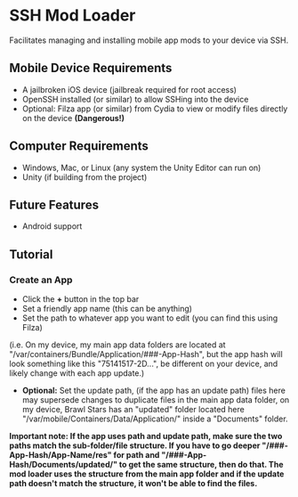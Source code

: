 # SSH Mod Loader
Facilitates managing and installing mobile app mods to your device via SSH.

## Mobile Device Requirements
- A jailbroken iOS device (jailbreak required for root access)
- OpenSSH installed (or similar) to allow SSHing into the device
- Optional: Filza app (or similar) from Cydia to view or modify files directly on the device **(Dangerous!)**

## Computer Requirements
- Windows, Mac, or Linux (any system the Unity Editor can run on)
- Unity (if building from the project)

## Future Features
- Android support

## Tutorial

### Create an App
* Click the **+** button in the top bar
* Set a friendly app name (this can be anything)
* Set the path to whatever app you want to edit (you can find this using Filza)

(i.e. On my device, my main app data folders are located at "/var/containers/Bundle/Application/###-App-Hash", but the app hash will look something like this "75141517-2D...", be different on your device, and likely change with each app update.)
* **Optional:** Set the update path, (if the app has an update path) files here may supersede changes to duplicate files in the main app data folder, on my device, Brawl Stars has an "updated" folder located here "/var/mobile/Containers/Data/Application/" inside a "Documents" folder.

**Important note: If the app uses path and update path, make sure the two paths match the sub-folder/file structure. If you have to go deeper "/###-App-Hash/App-Name/res" for path and "/###-App-Hash/Documents/updated/" to get the same structure, then do that. The mod loader uses the structure from the main app folder and if the update path doesn't match the structure, it won't be able to find the files.**
